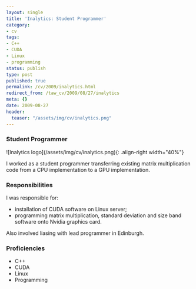 ```yaml
---
layout: single
title: 'Inalytics: Student Programmer'
category:
- cv
tags:
- C++
- CUDA
- Linux
- programming
status: publish
type: post
published: true
permalink: /cv/2009/inalytics.html
redirect_from: /taw_cv/2009/08/27/inalytics
meta: {}
date: 2009-08-27
header:
  teaser: "/assets/img/cv/inalytics.png"
---
```

<h3>Student Programmer</h3>
![Inalytics logo](/assets/img/cv/inalytics.png){: .align-right width="40%"}
<p>I worked as a student programmer transferring existing matrix multiplication code from a CPU implementation to a GPU implementation.</p>
<h3>Responsibilities</h3>
<p>I was responsible for:</p>
<ul>
  <li>installation of CUDA software on Linux server;</li>
  <li>programming matrix multiplication, standard deviation and size band software onto Nvidia graphics card.</li>
</ul>
<p>Also involved liasing with lead programmer in Edinburgh.</p>
<h3>Proficiencies</h3>
<ul>
  <li>C++</li>
  <li>CUDA</li>
  <li>Linux</li>
  <li>Programming</li>
</ul>
